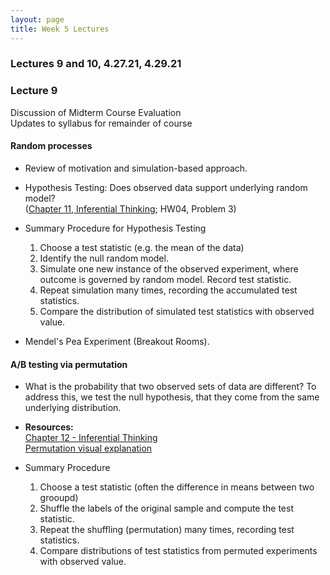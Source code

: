 ```yaml
---
layout: page
title: Week 5 Lectures
---
```


### Lectures 9 and 10, 4.27.21, 4.29.21

### Lecture 9

Discussion of Midterm Course Evaluation <br>
Updates to syllabus for remainder of course

#### Random processes 

- Review of motivation and simulation-based approach.
 
- Hypothesis Testing: Does observed data support underlying random model? <br> ([Chapter 11, Inferential Thinking](https://inferentialthinking.com/chapters/11/Testing_Hypotheses.html); HW04, Problem 3)

- Summary Procedure for Hypothesis Testing 

   1. Choose a test statistic (e.g. the mean of the data)
   2. Identify the null random model.
   3. Simulate one new instance of the observed experiment, where outcome is governed by random model. Record test statistic.
   4. Repeat simulation many times, recording the accumulated test statistics.
   5. Compare the distribution of simulated test statistics with observed value.

- Mendel's Pea Experiment (Breakout Rooms).



#### A/B testing via permutation

- What is the probability that two observed sets of data are different? To address this, we test the null hypothesis, that they come from the same underlying distribution.

- **Resources:**<br>[Chapter 12 - Inferential Thinking](https://inferentialthinking.com/chapters/12/Comparing_Two_Samples.html)<br>
[Permutation visual explanation](https://www.jwilber.me/permutationtest/)

- Summary Procedure
    1. Choose a test statistic (often the difference in means between two grooupd)
    2. Shuffle the labels of the original sample and compute the test statistic. 
    3. Repeat the shuffling (permutation) many times, recording test statistics.
    4. Compare distributions of test statistics from permuted experiments with observed value.





 
    




